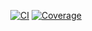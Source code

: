 <div style="text-align: center">

[![CI](https://img.shields.io/github/actions/workflow/status/mrsmrynk/aviary/ci.yaml?branch=main&color=black&label=CI&logo=GitHub)](https://github.com/mrsmrynk/aviary/actions/workflows/ci.yaml)
[![Coverage](https://img.shields.io/codecov/c/github/mrsmrynk/aviary/main?color=black&label=Coverage&logo=codecov&logoColor=white)](https://app.codecov.io/gh/mrsmrynk/aviary)

</div>
